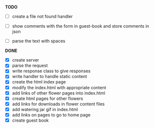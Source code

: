 **TODO**
- [ ] create a file not found handler
- [ ] show comments with the form in guest-book and store comments in json
- [ ] parse the text with spaces


**DONE**
- [x] create server
- [x] parse the request 
- [x] write response class to give responses
- [x] write handler to handle static content
- [x] create the html index page
- [x] modify the index.html with appropriate content
- [x] add links of other flower pages into index.html
- [x] create html pages for other flowers
- [x] add links for downloads in flower content files
- [x] add watering jar gif in index.html
- [x] add links on pages to go to home page
- [x] create guest book
